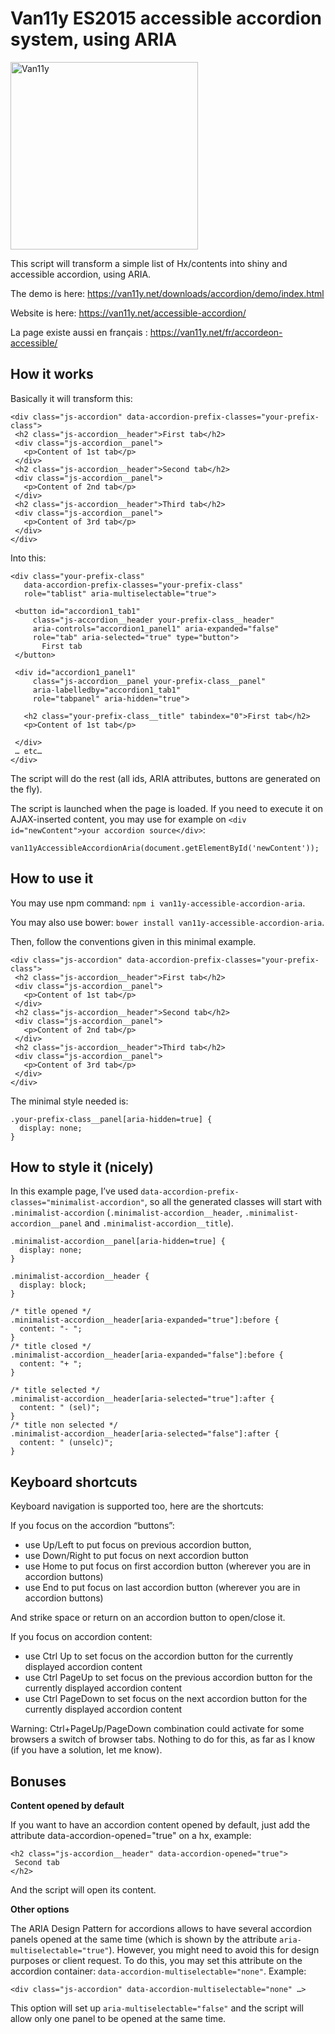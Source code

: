 # Van11y ES2015 accessible accordion system, using ARIA

<img src="https://van11y.net/layout/images/logo-van11y.svg" alt="Van11y" width="300" />

This script will transform a simple list of Hx/contents into shiny and accessible accordion, using ARIA.

The demo is here: https://van11y.net/downloads/accordion/demo/index.html

Website is here: https://van11y.net/accessible-accordion/

La page existe aussi en français : https://van11y.net/fr/accordeon-accessible/

## How it works

Basically it will transform this:
```
<div class="js-accordion" data-accordion-prefix-classes="your-prefix-class">
 <h2 class="js-accordion__header">First tab</h2>
 <div class="js-accordion__panel">
   <p>Content of 1st tab</p>
 </div>
 <h2 class="js-accordion__header">Second tab</h2>
 <div class="js-accordion__panel">
   <p>Content of 2nd tab</p>
 </div>
 <h2 class="js-accordion__header">Third tab</h2>
 <div class="js-accordion__panel">
   <p>Content of 3rd tab</p>
 </div>
</div>
```
Into this:
```
<div class="your-prefix-class" 
   data-accordion-prefix-classes="your-prefix-class"
   role="tablist" aria-multiselectable="true">

 <button id="accordion1_tab1" 
     class="js-accordion__header your-prefix-class__header" 
     aria-controls="accordion1_panel1" aria-expanded="false" 
     role="tab" aria-selected="true" type="button">
       First tab
 </button>

 <div id="accordion1_panel1" 
     class="js-accordion__panel your-prefix-class__panel" 
     aria-labelledby="accordion1_tab1" 
     role="tabpanel" aria-hidden="true">

   <h2 class="your-prefix-class__title" tabindex="0">First tab</h2>
   <p>Content of 1st tab</p>

 </div>
 … etc…
</div>
```

The script will do the rest (all ids, ARIA attributes, buttons are generated on the fly).

The script is launched when the page is loaded. If you need to execute it on AJAX-inserted content, you may use for example on ```<div id="newContent">your accordion source</div>```:

```van11yAccessibleAccordionAria(document.getElementById('newContent'));```


## How to use it

You may use npm command: ```npm i van11y-accessible-accordion-aria```.

You may also use bower: ```bower install van11y-accessible-accordion-aria```.

Then, follow the conventions given in this minimal example.
```
<div class="js-accordion" data-accordion-prefix-classes="your-prefix-class">
 <h2 class="js-accordion__header">First tab</h2>
 <div class="js-accordion__panel">
   <p>Content of 1st tab</p>
 </div>
 <h2 class="js-accordion__header">Second tab</h2>
 <div class="js-accordion__panel">
   <p>Content of 2nd tab</p>
 </div>
 <h2 class="js-accordion__header">Third tab</h2>
 <div class="js-accordion__panel">
   <p>Content of 3rd tab</p>
 </div>
</div>
```
The minimal style needed is:
```
.your-prefix-class__panel[aria-hidden=true] {
  display: none;
}
```

## How to style it (nicely)

In this example page, I’ve used ```data-accordion-prefix-classes="minimalist-accordion"```, so all the generated classes will start with ```.minimalist-accordion``` (```.minimalist-accordion__header```, ```.minimalist-accordion__panel``` and ```.minimalist-accordion__title```).
```
.minimalist-accordion__panel[aria-hidden=true] {
  display: none;
}

.minimalist-accordion__header {
  display: block;
}

/* title opened */
.minimalist-accordion__header[aria-expanded="true"]:before {
  content: "- ";
}
/* title closed */
.minimalist-accordion__header[aria-expanded="false"]:before {
  content: "+ ";
}

/* title selected */
.minimalist-accordion__header[aria-selected="true"]:after {
  content: " (sel)";
}
/* title non selected */
.minimalist-accordion__header[aria-selected="false"]:after {
  content: " (unselc)";
}
```

## Keyboard shortcuts

Keyboard navigation is supported too, here are the shortcuts:

If you focus on the accordion “buttons”:

- use Up/Left to put focus on previous accordion button,
- use Down/Right to put focus on next accordion button
- use Home to put focus on first accordion button (wherever you are in accordion buttons)
- use End to put focus on last accordion button (wherever you are in accordion buttons)

And strike space or return on an accordion button to open/close it.

If you focus on accordion content:

- use Ctrl Up to set focus on the accordion button for the currently displayed accordion content
- use Ctrl PageUp to set focus on the previous accordion button for the currently displayed accordion content
- use Ctrl PageDown to set focus on the next accordion button for the currently displayed accordion content

Warning: Ctrl+PageUp/PageDown combination could activate for some browsers a switch of browser tabs. Nothing to do for this, as far as I know (if you have a solution, let me know).

## Bonuses

__Content opened by default__

If you want to have an accordion content opened by default, just add the attribute data-accordion-opened="true" on a hx, example:
```
<h2 class="js-accordion__header" data-accordion-opened="true">
 Second tab
</h2>
```
And the script will open its content.

__Other options__

The ARIA Design Pattern for accordions allows to have several accordion panels opened at the same time (which is shown by the attribute ```aria-multiselectable="true"```). However, you might need to avoid this for design purposes or client request. To do this, you may set this attribute on the accordion container: ```data-accordion-multiselectable="none"```. Example:
```
<div class="js-accordion" data-accordion-multiselectable="none" …>
```
This option will set up ```aria-multiselectable="false"``` and the script will allow only one panel to be opened at the same time.
